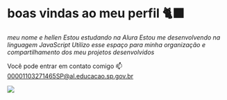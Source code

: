 # boas vindas ao meu perfil 🐈‍⬛

_meu nome e hellen_
_Estou estudando na Alura_
_Estou me desenvolvendo na linguagem JavaScript_
_Utilizo esse espaço para minha organização e compartilhamento dos meu projetos desenvolvidos_

Você pode entrar em contato comigo 📫
00001103271465SP@al.educacao.sp.gov.br

![](https://images.app.goo.gl/wqGznh4wZM2LmNHV8)
